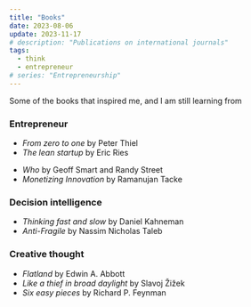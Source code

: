 ```yaml
---
title: "Books"
date: 2023-08-06
update: 2023-11-17
# description: "Publications on international journals"
tags:
  - think
  - entrepreneur
# series: "Entrepreneurship"
---
```


Some of the books that inspired me, and I am still learning from

### Entrepreneur

- *From zero to one* by Peter Thiel
- *The lean startup* by Eric Ries
<!-- - The mom test
- Talking to humans -->
- *Who* by Geoff Smart and Randy Street
- *Monetizing Innovation* by Ramanujan Tacke

### Decision intelligence

- *Thinking fast and slow* by Daniel Kahneman
- *Anti-Fragile* by Nassim Nicholas Taleb

### Creative thought

- *Flatland* by Edwin A. Abbott
- *Like a thief in broad daylight* by Slavoj Žižek
- *Six easy pieces* by Richard P. Feynman

